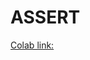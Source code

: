 # ASSERT
[Colab link:](https://colab.research.google.com/drive/1qchct7c1xfc3e6R7natLE8ZKXnDEXDjS#scrollTo=opzlwLnRZgMx)
